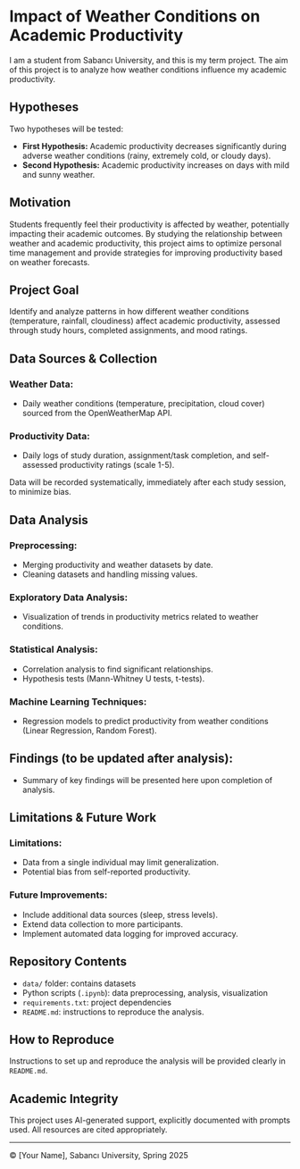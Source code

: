 # Impact of Weather Conditions on Academic Productivity

I am a student from Sabancı University, and this is my term project. The aim of this project is to analyze how weather conditions influence my academic productivity.

## Hypotheses

Two hypotheses will be tested:

- **First Hypothesis:** Academic productivity decreases significantly during adverse weather conditions (rainy, extremely cold, or cloudy days).
- **Second Hypothesis:** Academic productivity increases on days with mild and sunny weather.

## Motivation
Students frequently feel their productivity is affected by weather, potentially impacting their academic outcomes. By studying the relationship between weather and academic productivity, this project aims to optimize personal time management and provide strategies for improving productivity based on weather forecasts.

## Project Goal
Identify and analyze patterns in how different weather conditions (temperature, rainfall, cloudiness) affect academic productivity, assessed through study hours, completed assignments, and mood ratings.

## Data Sources & Collection

### Weather Data:
- Daily weather conditions (temperature, precipitation, cloud cover) sourced from the OpenWeatherMap API.

### Productivity Data:
- Daily logs of study duration, assignment/task completion, and self-assessed productivity ratings (scale 1-5).

Data will be recorded systematically, immediately after each study session, to minimize bias.

## Data Analysis

### Preprocessing:
- Merging productivity and weather datasets by date.
- Cleaning datasets and handling missing values.

### Exploratory Data Analysis:
- Visualization of trends in productivity metrics related to weather conditions.

### Statistical Analysis:
- Correlation analysis to find significant relationships.
- Hypothesis tests (Mann-Whitney U tests, t-tests).

### Machine Learning Techniques:
- Regression models to predict productivity from weather conditions (Linear Regression, Random Forest).

## Findings (to be updated after analysis):
- Summary of key findings will be presented here upon completion of analysis.

## Limitations & Future Work

### Limitations:
- Data from a single individual may limit generalization.
- Potential bias from self-reported productivity.

### Future Improvements:
- Include additional data sources (sleep, stress levels).
- Extend data collection to more participants.
- Implement automated data logging for improved accuracy.

## Repository Contents
- `data/` folder: contains datasets
- Python scripts (`.ipynb`): data preprocessing, analysis, visualization
- `requirements.txt`: project dependencies
- `README.md`: instructions to reproduce the analysis.

## How to Reproduce
Instructions to set up and reproduce the analysis will be provided clearly in `README.md`.

## Academic Integrity
This project uses AI-generated support, explicitly documented with prompts used. All resources are cited appropriately.

---

© [Your Name], Sabancı University, Spring 2025
